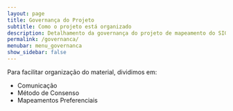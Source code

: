 ```yaml
---
layout: page
title: Governança do Projeto
subtitle: Como o projeto está organizado
description: Detalhamento da governança do projeto de mapeamento do SIGTAP para OMOP
permalink: /governanca/
menubar: menu_governanca
show_sidebar: false
---
```


Para facilitar organização do material, dividimos em:
- Comunicação
- Método de Consenso
- Mapeamentos Preferenciais
